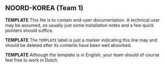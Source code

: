## NOORD-KOREA (Team 1)

**TEMPLATE** This file is to contain end-user documentation. A technical user may be assumed, so usually just some installation notes and a few quick pointers should suffice.

**TEMPLATE** The `TEMPLATE` label is just a marker indicating this line may and should be deleted after its contents have been well absorbed.

**TEMPLATE** Although the template is in English, your team should of course feel free to work in Dutch.


